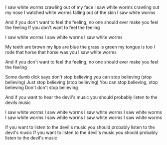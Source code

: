I saw white worms crawling out of my face
I saw white worms crawling out my nose
I watched white worms falling out of the skin
I saw white worms

And if you don't want to feel the feeling, no one should ever make you feel the feeling
If you don't want to feel the feeling

I saw white worms I saw white worms I saw white worms

My teeth are brown my lips are blue the grass is green my tongue is too
I rode that horse that horse was you
I saw white worms

And if you don't want to feel the feeling, no one should ever make you feel the feeling

Some dumb dick says don't stop believing you can stop believing (stop believing)
Just stop believing (stop believing)
You can stop believing, stop believing
Don't don't stop believing

And if you want to hear the devil's music you should probably listen to the devils music

I saw white worms I saw white worms
I saw white worms I saw white worms
I saw white worms I saw white worms
I saw white worms I saw white worms

If you want to listen to the devil's music you should probably listen to the devil's music
If you want to listen to the devil's music you should probably listen to the devil's music
